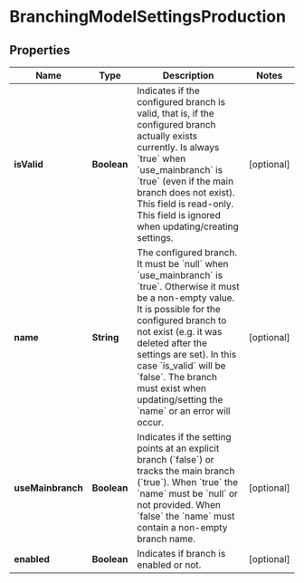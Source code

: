 # BranchingModelSettingsProduction

## Properties
Name | Type | Description | Notes
------------ | ------------- | ------------- | -------------
**isValid** | **Boolean** | Indicates if the configured branch is valid, that is, if the configured branch actually exists currently. Is always &#x60;true&#x60; when &#x60;use_mainbranch&#x60; is &#x60;true&#x60; (even if the main branch does not exist). This field is read-only. This field is ignored when updating/creating settings. |  [optional]
**name** | **String** | The configured branch. It must be &#x60;null&#x60; when &#x60;use_mainbranch&#x60; is &#x60;true&#x60;. Otherwise it must be a non-empty value. It is possible for the configured branch to not exist (e.g. it was deleted after the settings are set). In this case &#x60;is_valid&#x60; will be &#x60;false&#x60;. The branch must exist when updating/setting the &#x60;name&#x60; or an error will occur. |  [optional]
**useMainbranch** | **Boolean** | Indicates if the setting points at an explicit branch (&#x60;false&#x60;) or tracks the main branch (&#x60;true&#x60;). When &#x60;true&#x60; the &#x60;name&#x60; must be &#x60;null&#x60; or not provided. When &#x60;false&#x60; the &#x60;name&#x60; must contain a non-empty branch name. |  [optional]
**enabled** | **Boolean** | Indicates if branch is enabled or not. |  [optional]
